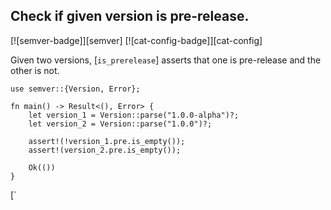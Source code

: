 ## Check if given version is pre-release.

[![semver-badge]][semver] [![cat-config-badge]][cat-config]

Given two versions, [`is_prerelease`] asserts that one is pre-release and the other is not.

```rust,edition2018
use semver::{Version, Error};

fn main() -> Result<(), Error> {
    let version_1 = Version::parse("1.0.0-alpha")?;
    let version_2 = Version::parse("1.0.0")?;

    assert!(!version_1.pre.is_empty());
    assert!(version_2.pre.is_empty());

    Ok(())
}
```

[`